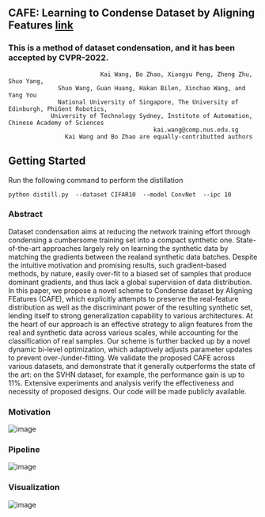 ## CAFE: Learning to Condense Dataset by Aligning Features [link](https://arxiv.org/pdf/2203.01531.pdf)

### This is a method of dataset condensation, and it has been accepted by CVPR-2022.



                              Kai Wang, Bo Zhao, Xiangyu Peng, Zheng Zhu, Shuo Yang, 
			      Shuo Wang, Guan Huang, Hakan Bilen, Xinchao Wang, and Yang You
                  National University of Singapore, The University of Edinburgh, PhiGent Robotics, 
	            University of Technology Sydney, Institute of Automation, Chinese Academy of Sciences
                                             kai.wang@comp.nus.edu.sg
			        Kai Wang and Bo Zhao are equally-contributted authors

## Getting Started
Run the following command to perform the distillation
```
python distill.py  --dataset CIFAR10  --model ConvNet  --ipc 10
```

### Abstract

Dataset condensation aims at reducing the network training effort through condensing a cumbersome training set into a compact synthetic one. State-of-the-art approaches largely rely on learning the synthetic data by matching the gradients between the realand synthetic data batches. Despite the intuitive motivation and promising results, such gradient-based methods, by nature, easily over-fit to a biased set of samples that produce dominant gradients, and thus lack a global supervision of data distribution. In this paper, we propose a novel scheme  to Condense dataset by Aligning FEatures (CAFE), which explicitly attempts to preserve 
the real-feature distribution as well as the discriminant power of the resulting  synthetic set, lending itself to strong generalization capability to various architectures. At the heart of our approach is an effective strategy to align features from the real and synthetic data across various scales, while accounting 
for the classification of real samples. Our scheme is further backed up by a novel dynamic bi-level optimization, which adaptively adjusts parameter updates to prevent over-/under-fitting. We validate the proposed CAFE across various datasets, and demonstrate that it generally outperforms the state of the art: on the SVHN dataset, for example, the performance gain is up to 11\%. Extensive experiments and analysis verify the effectiveness and necessity of proposed designs. Our code will be made publicly available. 
	
### Motivation
![image](https://github.com/kaiwang960112/CAFE/blob/main/figs/motivation.png)


### Pipeline
![image](https://github.com/kaiwang960112/CAFE/blob/main/figs/pipeline.png)

### Visualization
![image](https://github.com/kaiwang960112/CAFE/blob/main/figs/visualization.png)




